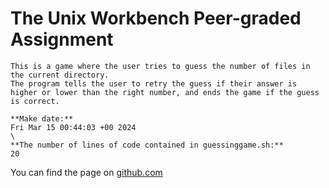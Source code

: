 # The Unix Workbench Peer-graded Assignment

```
This is a game where the user tries to guess the number of files in the current directory.
The program tells the user to retry the guess if their answer is higher or lower than the right number, and ends the game if the guess is correct.
```

```
**Make date:** 
Fri Mar 15 00:44:03 +00 2024
\
**The number of lines of code contained in guessinggame.sh:** 
20
```

You can find the page on [github.com](https://sam-uu.github.io/The-Unix-Workbench/)
